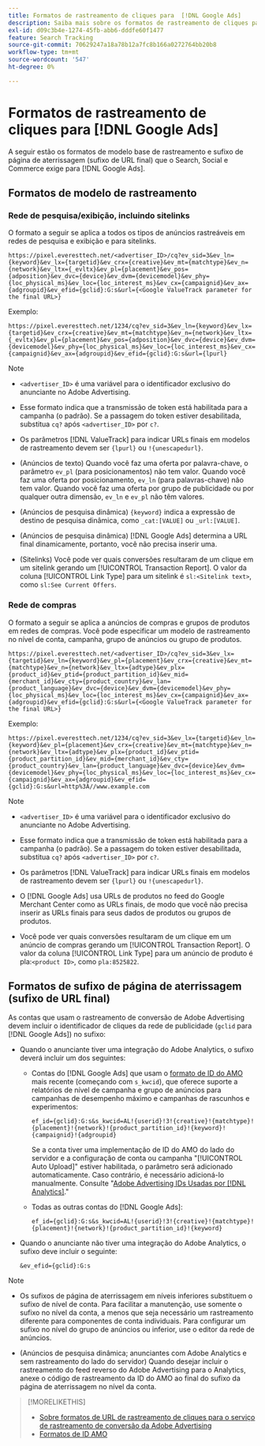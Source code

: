 ```yaml
---
title: Formatos de rastreamento de cliques para  [!DNL Google Ads]
description: Saiba mais sobre os formatos de rastreamento de cliques para contas do  [!DNL Google Ads] .
exl-id: d09c3b4e-1274-45fb-abb6-dddfe60f1477
feature: Search Tracking
source-git-commit: 70629247a18a78b12a7fc8b166a0272764bb20b8
workflow-type: tm+mt
source-wordcount: '547'
ht-degree: 0%

---
```


# Formatos de rastreamento de cliques para [!DNL Google Ads]

A seguir estão os formatos de modelo base de rastreamento e sufixo de página de aterrissagem (sufixo de URL final) que o Search, Social e Commerce exige para [!DNL Google Ads].

## Formatos de modelo de rastreamento

### Rede de pesquisa/exibição, incluindo sitelinks

O formato a seguir se aplica a todos os tipos de anúncios rastreáveis em redes de pesquisa e exibição e para sitelinks.

`https://pixel.everesttech.net/<advertiser_ID>/cq?ev_sid=3&ev_ln={keyword}&ev_lx={targetid}&ev_crx={creative}&ev_mt={matchtype}&ev_n={network}&ev_ltx={_evltx}&ev_pl={placement}&ev_pos={adposition}&ev_dvc={device}&ev_dvm={devicemodel}&ev_phy={loc_physical_ms}&ev_loc={loc_interest_ms}&ev_cx={campaignid}&ev_ax={adgroupid}&ev_efid={gclid}:G:s&url={<Google ValueTrack parameter for the final URL>}`

Exemplo:

`https://pixel.everesttech.net/1234/cq?ev_sid=3&ev_ln={keyword}&ev_lx={targetid}&ev_crx={creative}&ev_mt={matchtype}&ev_n={network}&ev_ltx={_evltx}&ev_pl={placement}&ev_pos={adposition}&ev_dvc={device}&ev_dvm={devicemodel}&ev_phy={loc_physical_ms}&ev_loc={loc_interest_ms}&ev_cx={campaignid}&ev_ax={adgroupid}&ev_efid={gclid}:G:s&url={lpurl}`

>[!NOTE]
>
>* `<advertiser_ID>` é uma variável para o identificador exclusivo do anunciante no Adobe Advertising.
>
>* Esse formato indica que a transmissão de token está habilitada para a campanha (o padrão). Se a passagem do token estiver desabilitada, substitua `cq?` após `<advertiser_ID>` por `c?`.
>
>* Os parâmetros [!DNL ValueTrack] para indicar URLs finais em modelos de rastreamento devem ser `{lpurl}` ou `!{unescapedurl}`.
>
>* (Anúncios de texto) Quando você faz uma oferta por palavra-chave, o parâmetro `ev_pl` (para posicionamentos) não tem valor. Quando você faz uma oferta por posicionamento, `ev_ln` (para palavras-chave) não tem valor. Quando você faz uma oferta por grupo de publicidade ou por qualquer outra dimensão, `ev_ln` e `ev_pl` não têm valores.
>
>* (Anúncios de pesquisa dinâmica) `{keyword}` indica a expressão de destino de pesquisa dinâmica, como `_cat:[VALUE]` ou `_url:[VALUE]`.
>
>* (Anúncios de pesquisa dinâmica) [!DNL Google Ads] determina a URL final dinamicamente, portanto, você não precisa inserir uma.
>
>* (Sitelinks) Você pode ver quais conversões resultaram de um clique em um sitelink gerando um [!UICONTROL Transaction Report]. O valor da coluna [!UICONTROL Link Type] para um sitelink é `sl:<Sitelink text>`, como `sl:See Current Offers`.

### Rede de compras

O formato a seguir se aplica a anúncios de compras e grupos de produtos em redes de compras. Você pode especificar um modelo de rastreamento no nível de conta, campanha, grupo de anúncios ou grupo de produtos.

`https://pixel.everesttech.net/<advertiser_ID>/cq?ev_sid=3&ev_lx={targetid}&ev_ln={keyword}&ev_pl={placement}&ev_crx={creative}&ev_mt={matchtype}&ev_n={network}&ev_ltx={adtype}&ev_plx={product_id}&ev_ptid={product_partition_id}&ev_mid={merchant_id}&ev_cty={product_country}&ev_lan={product_language}&ev_dvc={device}&ev_dvm={devicemodel}&ev_phy={loc_physical_ms}&ev_loc={loc_interest_ms}&ev_cx={campaignid}&ev_ax={adgroupid}&ev_efid={gclid}:G:s&url={<Google ValueTrack parameter for the final URL>}`

Exemplo:

`https://pixel.everesttech.net/1234/cq?ev_sid=3&ev_lx={targetid}&ev_ln={keyword}&ev_pl={placement}&ev_crx={creative}&ev_mt={matchtype}&ev_n={network}&ev_ltx={adtype}&ev_plx={product_id}&ev_ptid={product_partition_id}&ev_mid={merchant_id}&ev_cty={product_country}&ev_lan={product_language}&ev_dvc={device}&ev_dvm={devicemodel}&ev_phy={loc_physical_ms}&ev_loc={loc_interest_ms}&ev_cx={campaignid}&ev_ax={adgroupid}&ev_efid={gclid}:G:s&url=http%3A//www.example.com`

>[!NOTE]
>
>* `<advertiser_ID>` é uma variável para o identificador exclusivo do anunciante no Adobe Advertising.
>
>* Esse formato indica que a transmissão de token está habilitada para a campanha (o padrão). Se a passagem do token estiver desabilitada, substitua `cq?` após `<advertiser_ID>` por `c?`.
>
>* Os parâmetros [!DNL ValueTrack] para indicar URLs finais em modelos de rastreamento devem ser `{lpurl}` ou `!{unescapedurl}`.
>
>* O [!DNL Google Ads] usa URLs de produtos no feed do Google Merchant Center como as URLs finais, de modo que você não precisa inserir as URLs finais para seus dados de produtos ou grupos de produtos.
>
>* Você pode ver quais conversões resultaram de um clique em um anúncio de compras gerando um [!UICONTROL Transaction Report]. O valor da coluna [!UICONTROL Link Type] para um anúncio de produto é pla:`<product ID>`, como `pla:8525822`.

## Formatos de sufixo de página de aterrissagem (sufixo de URL final)

As contas que usam o rastreamento de conversão de Adobe Advertising devem incluir o identificador de cliques da rede de publicidade (`gclid` para [!DNL Google Ads]) no sufixo:

* Quando o anunciante tiver uma integração do Adobe Analytics, o sufixo deverá incluir um dos seguintes:

   * Contas do [!DNL Google Ads] que usam o [formato de ID do AMO](/help/integrations/analytics/ids.md#amo-id-formats) mais recente (começando com `s_kwcid`), que oferece suporte a relatórios de nível de campanha e grupo de anúncios para campanhas de desempenho máximo e campanhas de rascunhos e experimentos:

     `ef_id={gclid}:G:s&s_kwcid=AL!{userid}!3!{creative}!{matchtype}!{placement}!{network}!{product_partition_id}!{keyword}!{campaignid}!{adgroupid}`

     Se a conta tiver uma implementação de ID do AMO do lado do servidor e a configuração de conta ou campanha &quot;[!UICONTROL Auto Upload]&quot; estiver habilitada, o parâmetro será adicionado automaticamente. Caso contrário, é necessário adicioná-lo manualmente. Consulte &quot;[Adobe Advertising IDs Usadas por [!DNL Analytics]](/help/integrations/analytics/ids.md#amo-id-implement).&quot;

   * Todas as outras contas do [!DNL Google Ads]:

     `ef_id={gclid}:G:s&s_kwcid=AL!{userid}!3!{creative}!{matchtype}!{placement}!{network}!{product_partition_id}!{keyword}`

* Quando o anunciante não tiver uma integração do Adobe Analytics, o sufixo deve incluir o seguinte:

  `&ev_efid={gclid}:G:s`

>[!NOTE]
>
>* Os sufixos de página de aterrissagem em níveis inferiores substituem o sufixo de nível de conta. Para facilitar a manutenção, use somente o sufixo no nível da conta, a menos que seja necessário um rastreamento diferente para componentes de conta individuais. Para configurar um sufixo no nível do grupo de anúncios ou inferior, use o editor da rede de anúncios.
>
>* (Anúncios de pesquisa dinâmica; anunciantes com Adobe Analytics e sem rastreamento do lado do servidor) Quando desejar incluir o rastreamento do feed reverso do Adobe Advertising para o Analytics, anexe o código de rastreamento da ID do AMO ao final do sufixo da página de aterrissagem no nível da conta.

>[!MORELIKETHIS]
>
>* [Sobre formatos de URL de rastreamento de cliques para o serviço de rastreamento de conversão da Adobe Advertising](formats-click-tracking-about.md)
>* [Formatos de ID AMO](/help/integrations/analytics/ids.md#amo-id-formats)
